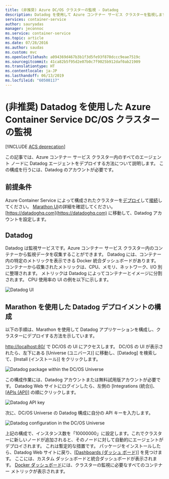 ```yaml
---
title: (非推奨) Azure DC/OS クラスターの監視 - Datadog
description: Datadog を使用して Azure コンテナー サービス クラスターを監視します。 DC/OS の Web UI を使用して、クラスターに Datadog エージェントをデプロイします。
services: container-service
author: sauryadas
manager: jeconnoc
ms.service: container-service
ms.topic: article
ms.date: 07/28/2016
ms.author: saudas
ms.custom: mvc
ms.openlocfilehash: a094369d467b3b1f3d5fe93f870dccc9eae7519c
ms.sourcegitcommit: 41ca82b5f95d2e07b0c7f9025b912daf0ab21909
ms.translationtype: HT
ms.contentlocale: ja-JP
ms.lasthandoff: 06/13/2019
ms.locfileid: "60508117"
---
```

# <a name="deprecated-monitor-an-azure-container-service-dcos-cluster-with-datadog"></a>(非推奨) Datadog を使用した Azure Container Service DC/OS クラスターの監視

[!INCLUDE [ACS deprecation](../../../includes/container-service-deprecation.md)]

この記事では、Azure コンテナー サービス クラスター内のすべてのエージェント ノードに Datadog エージェントをデプロイする方法について説明します。 この構成を行うには、Datadog のアカウントが必要です。 

## <a name="prerequisites"></a>前提条件
Azure Container Service によって構成されたクラスターを[デプロイ](container-service-deployment.md)して[接続](../container-service-connect.md)してください。 [Marathon UI](container-service-mesos-marathon-ui.md)の詳細を確認してください。 [https://datadoghq.com](https://datadoghq.com) に移動して、Datadog アカウントを設定します。 

## <a name="datadog"></a>Datadog
Datadog は監視サービスです。Azure コンテナー サービス クラスター内のコンテナーから監視データを収集することができます。 Datadog には、コンテナー内の特定のメトリックを表示できる Docker 統合ダッシュボードがあります。 コンテナーから収集されたメトリックは、CPU、メモリ、ネットワーク、I/O 別に整理されます。 メトリックは Datadog によってコンテナーとイメージに分割されます。 CPU 使用率の UI の例を以下に示します。

![Datadog UI](./media/container-service-monitoring/datadog4.png)

## <a name="configure-a-datadog-deployment-with-marathon"></a>Marathon を使用した Datadog デプロイメントの構成
以下の手順は、Marathon を使用して Datadog アプリケーションを構成し、クラスターにデプロイする方法を示しています。 

[http://localhost:80/](http://localhost:80/) で DC/OS の UI にアクセスします。 DC/OS の UI が表示されたら、左下にある [Universe (ユニバース)] に移動し、[Datadog] を検索して、[Install (インストール)] をクリックします。

![Datadog package within the DC/OS Universe](./media/container-service-monitoring/datadog1.png)

この構成作業には、Datadog アカウントまたは無料試用版アカウントが必要です。 Datadog Web サイトにログインしたら、左側の [Integrations (統合)]、[[APIs (API)]](https://app.datadoghq.com/account/settings#api) の順にクリックします。 

![Datadog API key](./media/container-service-monitoring/datadog2.png)

次に、DC/OS Universe の Datadog 構成に自分の API キーを入力します。 

![Datadog configuration in the DC/OS Universe](./media/container-service-monitoring/datadog3.png) 

上記の構成で、インスタンス数を「10000000」に設定します。これでクラスターに新しいノードが追加されると、そのノードに対して自動的にエージェントがデプロイされます。 これは暫定的な措置です。 パッケージをインストールしたら、Datadog Web サイトに戻り、[[Dashboards (ダッシュ ボード)]](https://app.datadoghq.com/dash/list) を見つけます。 ここには、カスタム ダッシュボードと統合ダッシュボードが表示されます。 [Docker ダッシュボード](https://app.datadoghq.com/screen/integration/docker)には、クラスターの監視に必要なすべてのコンテナー メトリックが表示されます。 

